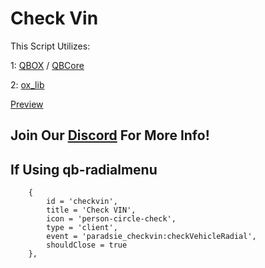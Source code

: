 # Check Vin

This Script Utilizes:


1: [QBOX](https://github.com/Qbox-project) / [QBCore](https://github.com/qbcore-framework)


2: [ox_lib](https://github.com/overextended/ox_lib)

[Preview](https://youtu.be/02hYYR3CVZw)

## Join Our [Discord](https://discord.gg/xhdtB2JvbT) For More Info!

## If Using qb-radialmenu

```
    {
        id = 'checkvin',
        title = 'Check VIN',
        icon = 'person-circle-check',
        type = 'client',
        event = 'paradsie_checkvin:checkVehicleRadial',
        shouldClose = true
    },
```
